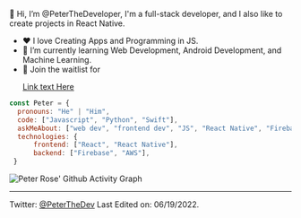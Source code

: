 
👋 Hi, I’m @PeterTheDeveloper, I'm a full-stack developer, and I also like to create projects in React Native.

<ul>
<li>❤️ I love Creating Apps and Programming in JS.
<li>🌱 I’m currently learning Web Development, Android Development, and Machine Learning.
<li>💼 Join the waitlist for 
 
  [Link text Here](https://link-url-here.org)
  
</ul>

```javascript
const Peter = {
  pronouns: "He" | "Him",
  code: ["Javascript", "Python", "Swift"],
  askMeAbout: ["web dev", "frontend dev", "JS", "React Native", "Firebase"],
  technologies: {
      frontend: ["React", "React Native"],
      backend: ["Firebase", "AWS"],
 }
```


![Peter Rose' Github Activity Graph](https://activity-graph.herokuapp.com/graph?username=peterthedeveloper&custom_title=Peter%27s%20Contributions&hide_border=true&&theme=react-dark)


------
Twitter: [@PeterTheDev](https://twitter.com/PeterTheDev)
Last Edited on: 06/19/2022.
